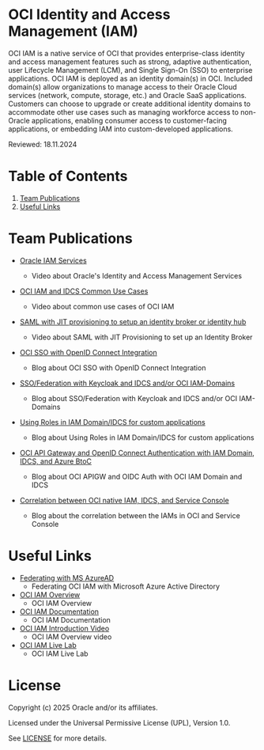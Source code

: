 # OCI Identity and Access Management (IAM)
 
OCI IAM is a native service of OCI that provides enterprise-class identity and access management features such as strong, adaptive authentication, user Lifecycle Management (LCM), and Single Sign-On (SSO) to enterprise applications. OCI IAM is deployed as an identity domain(s) in OCI. Included domain(s) allow organizations to manage access to their Oracle Cloud services (network, compute, storage, etc.) and Oracle SaaS applications. Customers can choose to upgrade or create additional identity domains to accommodate other use cases such as managing workforce access to non-Oracle applications, enabling consumer access to customer-facing applications, or embedding IAM into custom-developed applications.
 
Reviewed: 18.11.2024

# Table of Contents
 
1. [Team Publications](#team-publications)
2. [Useful Links](#useful-uinks)
 
# Team Publications

- [Oracle IAM Services ](https://www.oracle.com/emea/cloud/events/cloud-coaching/on-demand/?ytid=mvOqda-XZVE)
    - Video about Oracle's Identity and Access Management Services
 
- [OCI IAM and IDCS Common Use Cases](https://www.youtube.com/watch?v=RiaPB8PaEjA)
    - Video about common use cases of OCI IAM

- [SAML with JIT provisioning to setup an identity broker or identity hub](  https://blogs.oracle.com/coretec/post/saml-with-just-in-time-provisioning-to-setup-an-identity-broker-or-identity-hub)
    - Video about SAML with JIT Provisioning to set up an Identity Broker

- [OCI SSO with OpenID Connect Integration](https://blogs.oracle.com/coretec/post/oci-sso-with-openid-connect-integration)
    - Blog about OCI SSO with OpenID Connect Integration


- [SSO/Federation with Keycloak and IDCS and/or OCI IAM-Domains](https://blogs.oracle.com/coretec/post/ssofederation-with-keycloak-and-idcs-andor-oci-iam-domains)
    - Blog about SSO/Federation with Keycloak and IDCS and/or OCI IAM-Domains
      
 - [Using Roles in IAM Domain/IDCS for custom applications](https://blogs.oracle.com/coretec/post/using-roles-in-iam-domainidcs-for-custom-applications)
    - Blog about Using Roles in IAM Domain/IDCS for custom applications
 
  - [OCI API Gateway and OpenID Connect Authentication with IAM Domain, IDCS, and Azure BtoC](https://blogs.oracle.com/coretec/post/oci-api-gateway-and-openid-connect-authentication-with-iam-domain-idcs-and-azure-btoc)
    - Blog about OCI APIGW and OIDC Auth with OCI IAM Domain and IDCS

  - [Correlation between OCI native IAM, IDCS, and Service Console](https://blogs.oracle.com/coretec/post/correlation-between-oci-native-iam-idcs-and-service-console)
    - Blog about the correlation between the IAMs in OCI and Service Console
 
# Useful Links
 
- [Federating with MS AzureAD](https://docs.oracle.com/en-us/iaas/Content/Identity/Tasks/federatingADFSazure.htm)
    - Federating OCI IAM with Microsoft Azure Active Directory
- [OCI IAM Overview](https://www.oracle.com/uk/security/cloud-security/identity-cloud/)
    - OCI IAM Overview
- [OCI IAM Documentation](https://docs.oracle.com/en-us/iaas/Content/Identity/Concepts/overview.htm)
    - OCI IAM Documentation
- [OCI IAM Introduction Video](https://youtu.be/TUP9lIijNJQ)
    - OCI IAM Overview video
- [OCI IAM Live Lab](https://apexapps.oracle.com/pls/apex/r/dbpm/livelabs/view-workshop?wid=624&clear=RR,180&session=109961295889018)
    - OCI IAM Live Lab

      
# License

Copyright (c) 2025 Oracle and/or its affiliates.

Licensed under the Universal Permissive License (UPL), Version 1.0.

See [LICENSE](https://github.com/oracle-devrel/technology-engineering/blob/main/LICENSE) for more details.
